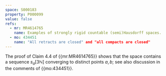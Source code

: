 ```yaml
---
space: S000183
property: P000099
value: false
refs:
  - mr: MR4614765
    name: Examples of strongly rigid countable (semi)Hausdorff spaces.
  - mo: 434451
    name: "All retracts are closed" and "all compacts are closed"
---
```


The proof of Claim 4.4 of {{mr:MR4614765}} shows that the space contains
a sequence $s_a[3\mathbb N]$ converging to distinct points $a,b$; see
also discussion in the comments of {{mo:434451}}.
